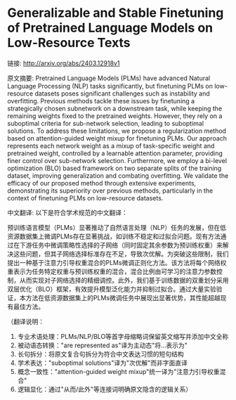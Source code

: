 # Generalizable and Stable Finetuning of Pretrained Language Models on Low-Resource Texts

链接: http://arxiv.org/abs/2403.12918v1

原文摘要:
Pretrained Language Models (PLMs) have advanced Natural Language Processing
(NLP) tasks significantly, but finetuning PLMs on low-resource datasets poses
significant challenges such as instability and overfitting. Previous methods
tackle these issues by finetuning a strategically chosen subnetwork on a
downstream task, while keeping the remaining weights fixed to the pretrained
weights. However, they rely on a suboptimal criteria for sub-network selection,
leading to suboptimal solutions. To address these limitations, we propose a
regularization method based on attention-guided weight mixup for finetuning
PLMs. Our approach represents each network weight as a mixup of task-specific
weight and pretrained weight, controlled by a learnable attention parameter,
providing finer control over sub-network selection. Furthermore, we employ a
bi-level optimization (BLO) based framework on two separate splits of the
training dataset, improving generalization and combating overfitting. We
validate the efficacy of our proposed method through extensive experiments,
demonstrating its superiority over previous methods, particularly in the
context of finetuning PLMs on low-resource datasets.

中文翻译:
以下是符合学术规范的中文翻译：

预训练语言模型（PLMs）显著推动了自然语言处理（NLP）任务的发展，但在低资源数据集上微调PLMs存在显著挑战，如训练不稳定和过拟合问题。现有方法通过在下游任务中微调策略性选择的子网络（同时固定其余参数为预训练权重）来解决这些问题，但其子网络选择标准存在不足，导致次优解。为突破这些限制，我们提出一种基于注意力引导权重混合的PLMs微调正则化方法。该方法将每个网络权重表示为任务特定权重与预训练权重的混合，混合比例由可学习的注意力参数控制，从而实现对子网络选择的精细调控。此外，我们基于训练数据的双重划分采用双层优化（BLO）框架，有效提升模型泛化能力并抑制过拟合。通过大量实验验证，本方法在低资源数据集上的PLMs微调任务中展现出显著优势，其性能超越现有最佳方法。

（翻译说明：
1. 专业术语处理：PLMs/NLP/BLO等首字母缩略词保留英文缩写并添加中文全称
2. 被动语态转换："are represented as"译为主动态"将...表示为"
3. 长句拆分：将原文复合句拆分为符合中文表达习惯的短句结构
4. 学术表达："suboptimal solutions"译为"次优解"而非字面直译
5. 概念一致性："attention-guided weight mixup"统一译为"注意力引导权重混合"
6. 逻辑显化：通过"从而/此外"等连接词明确原文隐含的逻辑关系）
